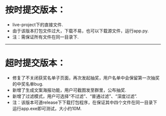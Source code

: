 按时提交版本：
===
- live-project下的直接文件.
- 由于该版本打包文件过大，下载不易，也可以下载源文件，运行app.py.
- 注：需保证所有文件在同一目录下.

***

超时提交版本：
===
- 修复了不关闭获奖名单子页面，再次发起抽奖，用户名单中会保留第一次抽奖的中奖名单bug.
- 新增了生成文案海报功能，用户可截图发至群里，公布抽奖.
- 新增了过滤模式，用户可选择“不过滤”、“普通过滤”、“深度过滤”.
- 注：该版本可道release下下载打包程序，在保证其中四个文件在同一目录下运行app.exe即可测试，大小约10M.

